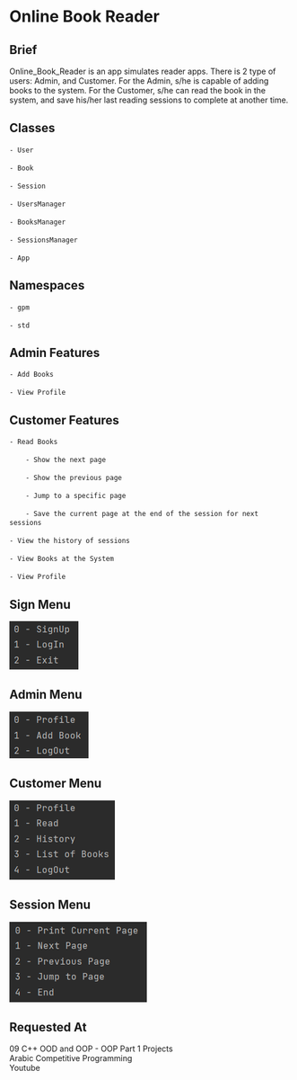 # Online Book Reader

## Brief

Online_Book_Reader is an app simulates reader apps. There is 2 type of users:
Admin, and Customer. For the Admin, s/he is capable of adding books to the system. 
For the Customer, s/he can read the book in the system, and save his/her last 
reading sessions to complete at another time.

## Classes

    - User

    - Book

    - Session

    - UsersManager

    - BooksManager

    - SessionsManager

    - App

## Namespaces

    - gpm

    - std

## Admin Features

    - Add Books
    
    - View Profile

## Customer Features

    - Read Books

        - Show the next page
        
        - Show the previous page
        
        - Jump to a specific page
        
        - Save the current page at the end of the session for next sessions

    - View the history of sessions

    - View Books at the System

    - View Profile

## Sign Menu

![Sign Menu](Images/0.png)

## Admin Menu

![Admin Menu](Images/1.png)

## Customer Menu

![Customer Menu](Images/2.png)

## Session Menu

![Session Menu](Images/3.png)

## Requested At

09 C++ OOD and OOP - OOP Part 1 Projects\
Arabic Competitive Programming\
Youtube